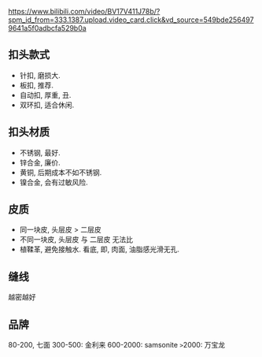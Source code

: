 https://www.bilibili.com/video/BV17V411J78b/?spm_id_from=333.1387.upload.video_card.click&vd_source=549bde2564979641a5f0adbcfa529b0a

## 扣头款式
- 针扣, 磨损大.
- 板扣, 推荐.
- 自动扣, 厚重, 丑.
- 双环扣, 适合休闲.

## 扣头材质
- 不锈钢, 最好.
- 锌合金, 廉价.
- 黄铜, 后期成本不如不锈钢.
- 镍合金, 会有过敏风险.

## 皮质
- 同一块皮, 头层皮 > 二层皮
- 不同一块皮, 头层皮 与 二层皮 无法比
- 植鞣革, 避免接触水. 看底, 即, 肉面, 油脂感光滑无孔.

## 缝线
越密越好

## 品牌
80-200, 七面
300-500: 金利来
600-2000: samsonite
`>`2000: 万宝龙
